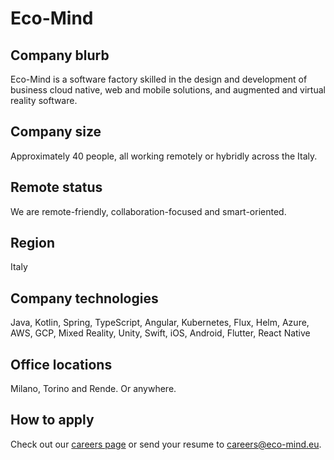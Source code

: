 # Eco-Mind

## Company blurb

Eco-Mind is a software factory skilled in the design and development of business cloud native, web and mobile solutions, and augmented and virtual reality software.

## Company size

Approximately 40 people, all working remotely or hybridly across the Italy.

## Remote status

We are remote-friendly, collaboration-focused and smart-oriented.

## Region

Italy

## Company technologies

Java, Kotlin, Spring, TypeScript, Angular, Kubernetes, Flux, Helm, Azure, AWS, GCP, Mixed Reality, Unity, Swift, iOS, Android, Flutter, React Native 

## Office locations

Milano, Torino and Rende. Or anywhere.

## How to apply

Check out our [careers page](https://eco-mind.eu/lavora-con-noi) or send your resume to careers@eco-mind.eu.